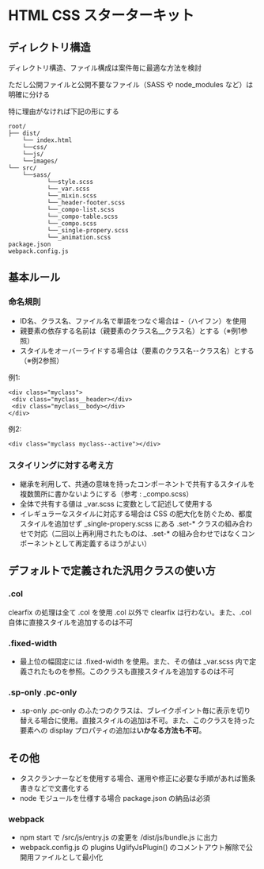 # HTML CSS スターターキット

## ディレクトリ構造

ディレクトリ構造、ファイル構成は案件毎に最適な方法を検討

ただし公開ファイルと公開不要なファイル（SASS や node_modules など）は明確に分ける

特に理由がなければ下記の形にする
  
    root/
    ├── dist/
        └── index.html
        └──css/
        └──js/
        └──images/
    └── src/
        └──sass/
               └──style.scss
               └──_var.scss
               └──_mixin.scss
               └──_header-footer.scss
               └──_compo-list.scss
               └──_compo-table.scss
               └──_compo.scss
               └──_single-propery.scss
               └──_animation.scss
    package.json
    webpack.config.js
    
## 基本ルール

### 命名規則
- ID名、クラス名、ファイル名で単語をつなぐ場合は -（ハイフン）を使用
- 親要素の依存する名前は（親要素のクラス名__クラス名）とする（※例1参照）
- スタイルをオーバーライドする場合は（要素のクラス名--クラス名）とする（※例2参照）
  
例1:

    <div class="myclass">
     <div class="myclass__header></div>
     <div class="myclass__body></div>
    </div>

例2:
  
    <div class="myclass myclass--active"></div>

  

### スタイリングに対する考え方

- 継承を利用して、共通の意味を持ったコンポーネントで共有するスタイルを複数箇所に書かないようにする（参考 : _compo.scss）
- 全体で共有する値は _var.scss に変数として記述して使用する
- イレギュラーなスタイルに対応する場合は CSS の肥大化を防ぐため、都度スタイルを追加せず _single-propery.scss にある .set-\* クラスの組み合わせで対応（二回以上再利用されたものは、.set-\* の組み合わせではなくコンポーネントとして再定義するほうがよい）

## デフォルトで定義された汎用クラスの使い方

### .col
clearfix の処理は全て .col を使用 .col 以外で clearfix は行わない。また、.col 自体に直接スタイルを追加するのは不可

### .fixed-width
- 最上位の幅固定には .fixed-width を使用。また、その値は _var.scss 内で定義されたものを参照。このクラスも直接スタイルを追加するのは不可

### .sp-only .pc-only
- .sp-only .pc-only のふたつのクラスは、ブレイクポイント毎に表示を切り替える場合に使用。直接スタイルの追加は不可。また、このクラスを持った要素への display プロパティの追加は**いかなる方法も不可**。

## その他
- タスクランナーなどを使用する場合、運用や修正に必要な手順があれば箇条書きなどで文書化する
- node モジュールを仕様する場合 package.json の納品は必須

### webpack
- npm start で /src/js/entry.js の変更を /dist/js/bundle.js に出力
- webpack.config.js の plugins UglifyJsPlugin() のコメントアウト解除で公開用ファイルとして最小化

